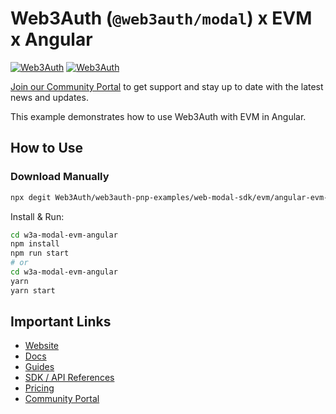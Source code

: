 # Web3Auth (`@web3auth/modal`) x EVM x Angular

[![Web3Auth](https://img.shields.io/badge/Web3Auth-SDK-blue)](https://web3auth.io/docs/sdk/web/modal/)
[![Web3Auth](https://img.shields.io/badge/Web3Auth-Community-cyan)](https://community.web3auth.io)

[Join our Community Portal](https://community.web3auth.io/) to get support and stay up to date with the latest news and updates.

This example demonstrates how to use Web3Auth with EVM in Angular.

## How to Use

### Download Manually

```bash
npx degit Web3Auth/web3auth-pnp-examples/web-modal-sdk/evm/angular-evm-modal-example w3a-modal-evm-angular
```

Install & Run:

```bash
cd w3a-modal-evm-angular
npm install
npm run start
# or
cd w3a-modal-evm-angular
yarn
yarn start
```

## Important Links

- [Website](https://web3auth.io)
- [Docs](https://web3auth.io/docs)
- [Guides](https://web3auth.io/docs/guides)
- [SDK / API References](https://web3auth.io/docs/sdk)
- [Pricing](https://web3auth.io/pricing.html)
- [Community Portal](https://community.web3auth.io)